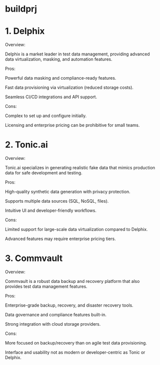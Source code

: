 # buildprj

# 1. Delphix
Overview:

Delphix is a market leader in test data management, providing advanced data virtualization, masking, and automation features.

Pros:

Powerful data masking and compliance-ready features.

Fast data provisioning via virtualization (reduced storage costs).

Seamless CI/CD integrations and API support.

Cons:

Complex to set up and configure initially.

Licensing and enterprise pricing can be prohibitive for small teams.<br />


# 2. Tonic.ai
Overview:

Tonic.ai specializes in generating realistic fake data that mimics production data for safe development and testing.

Pros:

High-quality synthetic data generation with privacy protection.

Supports multiple data sources (SQL, NoSQL, files).

Intuitive UI and developer-friendly workflows.

Cons:

Limited support for large-scale data virtualization compared to Delphix.

Advanced features may require enterprise pricing tiers.<br />


# 3. Commvault
Overview:

Commvault is a robust data backup and recovery platform that also provides test data management features.

Pros:

Enterprise-grade backup, recovery, and disaster recovery tools.

Data governance and compliance features built-in.

Strong integration with cloud storage providers.

Cons:

More focused on backup/recovery than on agile test data provisioning.

Interface and usability not as modern or developer-centric as Tonic or Delphix.
